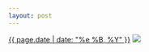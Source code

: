 ```yaml
---
layout: post
---
```


<p>
  <time><a href="/253">{{ page.date | date: "%e %B, %Y" }}</a></time>
  <a href="/253"><img src="{{ site.assets_url }}/253-640.jpg" srcset="{{ site.assets_url }}/253-1280.jpg 1280w, {{ site.assets_url }}/253-960.jpg 960w, {{ site.assets_url }}/253-640.jpg 640w, {{ site.assets_url }}/253-320.jpg 320w" sizes="(min-width: 700px) 50vw, calc(100vw - 2rem)" /></a>
</p>
